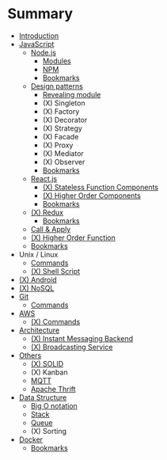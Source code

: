 # Summary

* [Introduction](README.md)
* [JavaScript](javascript.md)
    * [Node.js](nodejs.md)
        * [Modules](modules.md)
        * [NPM](npm.md)
        * [Bookmarks](bookmarks.md)
    * [Design patterns](design-patterns.md)
        * [Revealing module](revealing_module.md)
        * \(X\) Singleton
        * \(X\) Factory
        * \(X\) Decorator
        * \(X\) Strategy
        * \(X\) Facade
        * \(X\) Proxy
        * \(X\) Mediator
        * \(X\) Observer
        * [Bookmarks](dp_bookmarks.md)
    * [React.js](reactjs.md)
        * [\(X\) Stateless Function Components](stateless-function-components.md)
        * [\(X\) Higher Order Components](higher-order-components.md)
        * [Bookmarks](bookmarks.md)
    * [\(X\) Redux](redux.md)
        * [Bookmarks](redux_bookmarks.md)
    * [Call & Apply](call_&_apply.md)
    * [\(X\) Higher Order Function](higher-order-function.md)
    * [Bookmarks](js_bookmarks.md)
* Unix \/ Linux
    * [Commands](unix_commands.md)
    * [\(X\) Shell Script](shell-script.md)
* [\(X\) Android](android.md)
* [\(X\) NoSQL](nosql.md)
* [Git](git.md)
    * [Commands](git_commands.md)
* [AWS](aws.md)
    * [\(X\) Commands](aws_commands.md)
* [Architecture](architecture.md)
    * [\(X\) Instant Messaging Backend](instant-messaging-backend.md)
    * [\(X\) Broadcasting Service](broadcasting-service.md)
* [Others](others.md)
    * [\(X\) SOLID](solid.md)
    * \(X\) Kanban
    * [MQTT](mqtt.md)
    * [Apache Thrift](apache_thrift.md)
* [Data Structure](data-structure.md)
    * [Big O notation](big-o.md)
    * [Stack](stack.md)
    * [Queue](queue.md)
    * \(X\) Sorting
* [Docker](docker.md)
    * [Bookmarks](docker_bookmarks.md)

